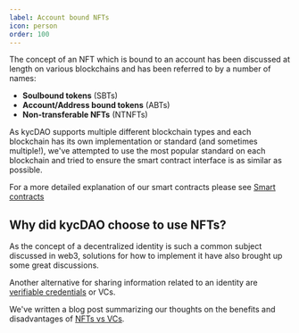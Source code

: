 ```yaml
---
label: Account bound NFTs
icon: person
order: 100
---
```


The concept of an NFT which is bound to an account has been discussed at length on various blockchains and has been referred to by a number of names:

- **Soulbound tokens** (SBTs)
- **Account/Address bound tokens** (ABTs)
- **Non-transferable NFTs** (NTNFTs)

As kycDAO supports multiple different blockchain types and each blockchain has its own implementation or standard (and sometimes multiple!), we've attempted to use the most popular standard on each blockchain and tried to ensure the smart contract interface is as similar as possible.

For a more detailed explanation of our smart contracts please see [Smart contracts](/for-developers/smart-contracts)

## Why did kycDAO choose to use NFTs?

As the concept of a decentralized identity is such a common subject discussed in web3, solutions for how to implement it have also brought up some great discussions.

Another alternative for sharing information related to an identity are [verifiable credentials]() or VCs.

We've written a blog post summarizing our thoughts on the benefits and disadvantages of [NFTs vs VCs](https://blog.kycdao.xyz/nft_vs_vc/).